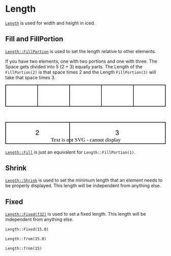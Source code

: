 # Length

[`Length`](https://docs.rs/iced/latest/iced/enum.Length.html) is used for width and height in iced.

## Fill and FillPortion
[`Length::FillPortion`](https://docs.rs/iced/latest/iced/enum.Length.html#variant.FillPortion) is used to set the length relative to other elements.

If you have two elements, one with two portions and one with three. The Space gets divided into 5 (2 + 3) equally parts. 
The Length of the `FillPortion(2)` is that space times 2 and the Length `FillPortion(3)` will take that space times 3.

![FillPortion Example](FillPortion-example.drawio.svg)

[`Length::Fill`](https://docs.rs/iced/latest/iced/enum.Length.html#variant.Fill) is just an equivalent for `Length::FillPortion(1)`.

## Shrink
[`Length::Shrink`](https://docs.rs/iced/latest/iced/enum.Length.html#variant.Shrink) is used to set the minimum length that an element needs to be properly displayed. This length will be independent from anything else.

## Fixed
[`Length::Fixed(f32)`](https://docs.rs/iced/latest/iced/enum.Length.html#variant.Fixed) is used to set a fixed length. This length will be independent from anything else.

```rust,ignore
Length::Fixed(15.0)
```
```rust,ignore
Length::from(15.0)
```
```rust,ignore
Length::from(15)
```